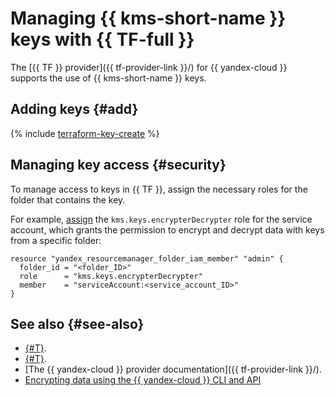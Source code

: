 # Managing {{ kms-short-name }} keys with {{ TF-full }}

The [{{ TF }} provider]({{ tf-provider-link }}/) for {{ yandex-cloud }} supports the use of {{ kms-short-name }} keys.

## Adding keys {#add}

{% include [terraform-key-create](../../_includes/kms/terraform-key-create.md) %}

## Managing key access {#security}

To manage access to keys in {{ TF }}, assign the necessary roles for the folder that contains the key.

For example, [assign](../../iam/operations/sa/assign-role-for-sa.md) the `kms.keys.encrypterDecrypter` role for the service account, which grants the permission to encrypt and decrypt data with keys from a specific folder:

```hcl
resource "yandex_resourcemanager_folder_iam_member" "admin" {
  folder_id = "<folder_ID>"
  role      = "kms.keys.encrypterDecrypter"
  member    = "serviceAccount:<service_account_ID>"
}
```

## See also {#see-also}

* [{#T}](../../tutorials/infrastructure-management/terraform-quickstart.md).
* [{#T}](../security/index.md).
* [The {{ yandex-cloud }} provider documentation]({{ tf-provider-link }}/).
* [Encrypting data using the {{ yandex-cloud }} CLI and API](../../kms/operations/key.md)
